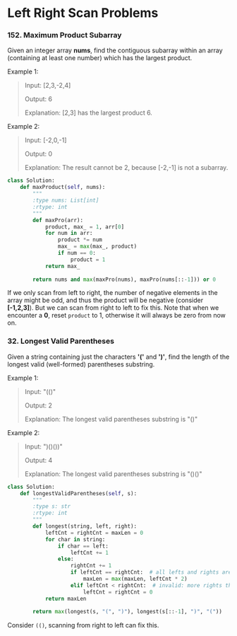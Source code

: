 # Left Right Scan Problems

### 152. Maximum Product Subarray

Given an integer array **nums**, find the contiguous subarray within an array (containing at least one number) which has the largest product.

Example 1:

> Input: [2,3,-2,4]
> 
> Output: 6
> 
> Explanation: [2,3] has the largest product 6.

Example 2:

> Input: [-2,0,-1]
> 
> Output: 0
> 
> Explanation: The result cannot be 2, because [-2,-1] is not a subarray.

```python
class Solution:
    def maxProduct(self, nums):
        """
        :type nums: List[int]
        :rtype: int
        """
        def maxPro(arr):
            product, max_ = 1, arr[0]
            for num in arr:
                product *= num
                max_ = max(max_, product)
                if num == 0:
                    product = 1
            return max_
        
        return nums and max(maxPro(nums), maxPro(nums[::-1])) or 0
```

If we only scan from left to right, the number of negative elements in the array might be odd, and thus the product will be negative (consider **[-1,2,3]**). But we can scan from right to left to fix this. Note that when we encounter a **0**, reset `product` to 1, otherwise it will always be zero from now on.

### 32. Longest Valid Parentheses

Given a string containing just the characters **'('** and **')'**, find the length of the longest valid (well-formed) parentheses substring.

Example 1:

> Input: "(()"
> 
> Output: 2
> 
> Explanation: The longest valid parentheses substring is "()"

Example 2:

> Input: ")()())"
> 
> Output: 4
> 
> Explanation: The longest valid parentheses substring is "()()"

```python
class Solution:
    def longestValidParentheses(self, s):
        """
        :type s: str
        :rtype: int
        """
        def longest(string, left, right):
            leftCnt = rightCnt = maxLen = 0
            for char in string:
                if char == left:
                    leftCnt += 1
                else:
                    rightCnt += 1
                    if leftCnt == rightCnt:  # all lefts and rights are paired
                        maxLen = max(maxLen, leftCnt * 2)
                    elif leftCnt < rightCnt:  # invalid: more rights than lefts
                        leftCnt = rightCnt = 0
            return maxLen
        
        return max(longest(s, "(", ")"), longest(s[::-1], ")", "("))
```

Consider `(()`, scanning from right to left can fix this.